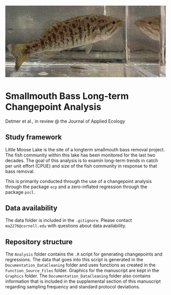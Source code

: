 ![image of a smallmouth bass](https://github.com/meairey/literate-potato/blob/main/Graphics/SMB_image.jpg?raw=true)


# Smallmouth Bass Long-term Changepoint Analysis
Detmer et al., in review @ the Journal of Applied Ecology

## Study framework 
Little Moose Lake is the site of a longterm smallmouth bass removal project. The fish community within this lake has been monitored for the last two decades. The goal of this analysis is to examin long-term trends in catch per unit effort (CPUE) and size of the fish community in response to that bass removal.

This is primarily conducted through the use of a changepoint analysis through the package `ecp` and a zero-inflated regression through the package `pscl`.  


## Data availability

The data folder is included in the `.gitignore`. Please contact `ma2276@cornell.edu` with questions about data availability. 

## Repository structure

The `Analysis` folder contains the `.R` script for generating changepoints and regressions. The data that goes into this script is generated in the `Documentation_DataCleaning` folder and uses functions as created in the `Function_Source_Files` folder. Graphics for the manuscript are kept in the `Graphics` folder. The `Documentation_DataCleaning` folder also contains information that is included in the supplemental section of this manuscript regarding sampling frequency and standard protocol deviations.

